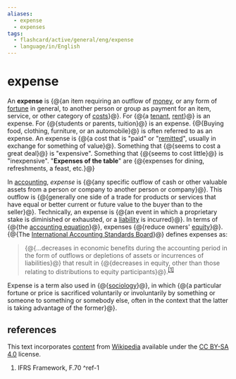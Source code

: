 ```yaml
---
aliases:
  - expense
  - expenses
tags:
  - flashcard/active/general/eng/expense
  - language/in/English
---
```


# expense

An __expense__ is {@{an item requiring an outflow of [money](money.md), or any form of [fortune](wealth.md) in general, to another person or group as payment for an item, service, or other category of [costs](cost.md)}@}. For {@{a [tenant](leasehold%20estate.md), [rent](renting.md)}@} is an expense. For {@{students or parents, tuition}@} is an expense. {@{Buying food, clothing, furniture, or an automobile}@} is often referred to as an expense. An expense is {@{a cost that is "paid" or "[remitted](remittance.md)", usually in exchange for something of value}@}. Something that {@{seems to cost a great deal}@} is "expensive". Something that {@{seems to cost little}@} is "inexpensive". "__Expenses of the table__" are {@{expenses for dining, refreshments, a feast, etc.}@} <!--SR:!2027-06-22,753,330!2027-06-01,739,330!2028-12-23,1210,350!2028-01-17,913,330!2025-09-05,270,330!2028-07-02,1073,350!2028-02-18,936,330!2027-06-19,765,330-->

In [accounting](accounting.md), _expense_ is {@{any specific outflow of cash or other valuable assets from a person or company to another person or company}@}. This outflow is {@{generally one side of a trade for products or services that have equal or better current or future value to the buyer than to the seller}@}. Technically, an expense is {@{an event in which a proprietary stake is diminished or exhausted, or a [liability](liability%20(financial%20accounting).md) is incurred}@}. In terms of {@{the [accounting equation](accounting%20equation.md)}@}, expenses {@{reduce owners' [equity](equity%20(finance).md)}@}. {@{The [International Accounting Standards Board](International%20Accounting%20Standards%20Board.md)}@} defines expenses as: <!--SR:!2028-04-09,967,310!2028-10-25,1163,350!2025-09-10,274,330!2028-04-26,1019,350!2027-11-25,884,330!2025-09-06,271,330-->

> {@{...decreases in economic benefits during the accounting period in the form of outflows or depletions of assets or incurrences of liabilities}@} that result in {@{decreases in equity, other than those relating to distributions to equity participants}@}.<sup>[\[1\]](#^ref-1)</sup> <!--SR:!2026-01-29,340,290!2027-11-18,868,330-->

Expense is a term also used in {@{[sociology](sociology.md)}@}, in which {@{a particular fortune or price is sacrificed voluntarily or involuntarily by something or someone to something or somebody else, often in the context that the latter is taking advantage of the former}@}. <!--SR:!2028-06-02,1050,350!2026-03-13,363,290-->

## references

This text incorporates [content](https://en.wikipedia.org/wiki/expense) from [Wikipedia](Wikipedia.md) available under the [CC BY-SA 4.0](https://creativecommons.org/licenses/by-sa/4.0/) license.

1. IFRS Framework, F.70 <a id="^ref-1"></a>^ref-1
